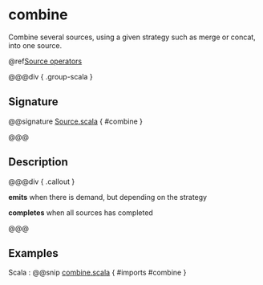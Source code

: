# combine

Combine several sources, using a given strategy such as merge or concat, into one source.

@ref[Source operators](../index.md#source-operators)

@@@div { .group-scala }

## Signature

@@signature [Source.scala](/akka-stream/src/main/scala/akka/stream/scaladsl/Source.scala) { #combine }

@@@

## Description

@@@div { .callout }

**emits** when there is demand, but depending on the strategy

**completes** when all sources has completed

@@@


## Examples


Scala
:  @@snip [combine.scala](/akka-stream-tests/src/test/scala/akka/stream/scaladsl/SourceSpec.scala) { #imports #combine }



